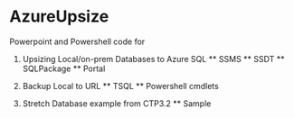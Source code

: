 # AzureUpsize

Powerpoint and Powershell code for 

1) Upsizing Local/on-prem Databases to Azure SQL
** SSMS
** SSDT
** SQLPackage
** Portal

2) Backup Local to URL
** TSQL
** Powershell cmdlets

3) Stretch Database example from CTP3.2
** Sample
